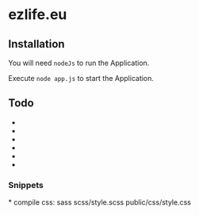 <h1>ezlife.eu</h1>

<h2>Installation</h2>

You will need `nodeJs` to run the Application. 

Execute `node app.js` to start the Application.

<h2>Todo</h2>

*
*
*
*
*
*

<h3>Snippets</h3>
* compile css: sass scss/style.scss public/css/style.css

